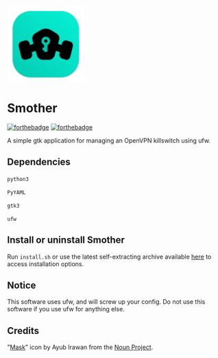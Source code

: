 <img width="180" src="https://raw.githubusercontent.com/Corewala/Smother/c4b2f5b87048a58b6f9fa70552a331d8a71ce6f4/smother.svg" />

# Smother
[![forthebadge](https://forthebadge.com/images/badges/made-with-python.svg)](https://forthebadge.com)
[![forthebadge](https://forthebadge.com/images/badges/powered-by-electricity.svg)](https://forthebadge.com)

A simple gtk application for managing an OpenVPN killswitch using ufw.

## Dependencies
 `python3`
 
`PyYAML` 

`gtk3`

`ufw`

## Install or uninstall Smother
Run `install.sh` or use the latest self-extracting archive available [here](https://github.com/Corewala/Smother/releases/latest) to access installation options.

## Notice
This software uses ufw, and will screw up your config. Do not use this software if you use ufw for anything else.

## Credits
"[Mask](https://thenounproject.com/ayub12/collection/jumpicon-pest-control-glyph/?i=2278085)" icon by Ayub Irawan from the [Noun Project](https://thenounproject.com/).
